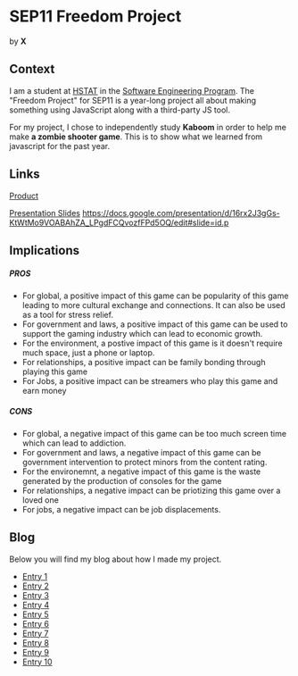 # SEP11 Freedom Project
by **X**

## Context
I am a student at [HSTAT](https://www.hstat.org/) in the [Software Engineering Program](https://hstatsep.github.io/). The "Freedom Project" for SEP11 is a year-long project all about making something using JavaScript along with a third-party JS tool.

For my project, I chose to independently study **Kaboom** in order to help me make **a zombie shooter game**. This is to show what we learned from javascript for the past year. 

## Links

[Product]()

[Presentation Slides]()
https://docs.google.com/presentation/d/16rx2J3gGs-KtWtMo9VOABAhZA_LPgdFCQvozfFPd5OQ/edit#slide=id.p

## Implications
##### PROS
* For global, a positive impact of this game can be popularity of this game leading to more cultural exchange and connections. It can also be used as a tool for stress relief.
* For government and laws, a positive impact of this game can be used to support the gaming industry which can lead to economic growth.
* For the environment, a postive impact of this game is it doesn't require much space, just a phone or laptop.
* For relationships, a positive impact can be family bonding through playing this game
* For Jobs, a positive impact can be streamers who play this game and earn money
##### CONS
* For global, a negative impact of this game can be too much screen time which can lead to addiction. 
* For government and laws, a negative impact of this game can be government intervention to protect minors from the content rating.
* For the environemnt, a negative impact of this game is the waste generated by the production of consoles for the game
* For relationships, a negative impact can be priotizing this game over a loved one
* For jobs, a negative impact can be job displacements.

## Blog
Below you will find my blog about how I made my project.

* [Entry 1](blog/entry01.md)
* [Entry 2](blog/entry02.md)
* [Entry 3](blog/entry03.md)
* [Entry 4](blog/entry04.md)
* [Entry 5](blog/entry05.md)
* [Entry 6](blog/entry06.md)
* [Entry 7](blog/entry07.md)
* [Entry 8](blog/entry08.md)
* [Entry 9](blog/entry09.md)
* [Entry 10](blog/entry10.md)
